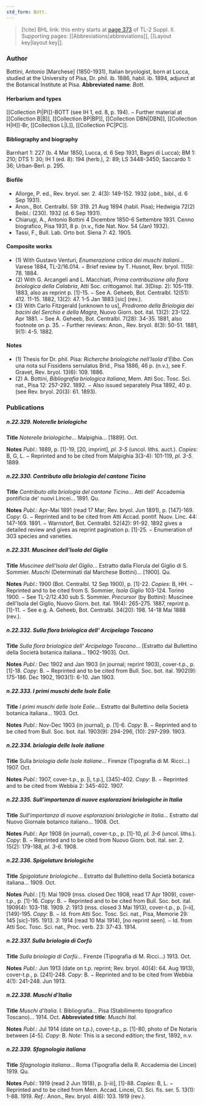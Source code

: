 ```yaml
---
std_form: Bott.
---
```


> [!cite] BHL link: this entry starts at [page 373](https://www.biodiversitylibrary.org/page/33265570) of TL-2 Suppl. II.
> Supporting pages: [[Abbreviations|abbreviations]], [[Layout key|layout key]].

### Author

Bottini, Antonio \[Marchese\] (1850-1931), Italian bryologist, born at Lucca, studied at the University of Pisa, Dr. phil. ib. 1886, habil. ib. 1894, adjunct at the Botanical Institute at Pisa. 
**Abbreviated name**: *Bott.*

#### Herbarium and types

[[Collection PI|PI]]-BOTT (see IH 1, ed. 8, p. 194). − Further material at [[Collection B|B]], [[Collection BP|BP]], [[Collection DBN|DBN]], [[Collection H|H]]-Br, [[Collection L|L]], [[Collection PC|PC]].

#### Bibliography and biography

Barnhart 1: 227 (b. 4 Mar 1850, Lucca, d. 6 Sep 1931, Bagni di Lucca); BM 1: 210; DTS 1: 30; IH 1 (ed. 8): 194 (herb.), 2: 89; LS 3448-3450; Saccardo 1: 36; Urban-Berl. p. 295.

#### Biofile

- Allorge, P. ed., Rev. bryol. ser. 2. 4(3): 149-152. 1932 (obit., bibl., d. 6 Sep 1931).
- Anon., Bot. Centralbl. 59: 319. 21 Aug 1894 (habil. Pisa); Hedwigia 72(2) Beibl.: (230). 1932 (d. 6 Sep 1931).
- Chiarugi, A., Antonio Bottini 4 Dicembre 1850-6 Settembre 1931. Cenno biografico, Pisa 1931, 8 p. (n.v., fide Nat. Nov. 54 (Jan) 1932).
- Tassi, F., Bull. Lab. Orto bot. Siena 7: 42. 1905.

#### Composite works

- (1) With Gustavo Venturi, *Enumerazione critica dei muschi italiani*... Varese 1884, TL-2/16.014. − Brief review by T. Husnot, Rev. bryol. 11(5): 78. 1884.
- (2) With G. Arcangeli and L. Macchiati, *Prima contribuzione alla flora briologica della Calabria*, Atti Soc. crittogamol. Ital. 3(Disp. 2): 105-119. 1883, also as reprint p. \[1\]-15. − See A. Geheeb, Bot. Centralbl. 12(51): 412. 11-15. 1882, 13(2): 47. 1-5 Jan 1883 \[sic\] (rev.).
- (3) With Carlo Fitzgerald \[unknown to us\], *Prodromo della Briologia dei bacini del Serchio e della Magra*, Nuovo Giorn. bot. ital. 13(2): 23-122. Apr 1881. − See A. Geheeb, Bot. Centralbl. 7(28): 34-35. 1881, also footnote on p. 35. − Further reviews: Anon., Rev. bryol. 8(3): 50-51. 1881, 9(1): 4-5. 1882.

#### Notes

- (1) Thesis for Dr. phil. Pisa: *Richerche briologiche nell'Isola d'Elba*. Con una nota sul Fissidens serrulatus Brid., Pisa 1886, 46 p. (n.v.), see F. Gravet, Rev. bryol. 13(6): 109. 1886.
- (2) A. Bottini, *Bibliografia briologica italiana*, Mem. Atti Soc. Tosc. Sci. nat., Pisa 12: 257-292. 1892. − Also issued separately Pisa 1892, 40 p. (see Rev. bryol. 20(3): 61. 1893).

### Publications

##### n.22.329. Noterelle briologiche

**Title**
*Noterelle briologiche*... Malpighia... \[1889\]. Oct.

**Notes**
*Publ*.: 1889, p. \[1\]-19, \[20, imprint\], *pl. 3-5* (uncol. liths. auct.). *Copies*: B, G, L. − Reprinted and to be cited from Malpighia 3(3-4): 101-119, *pl. 3-5.* 1889.

##### n.22.330. Contributo alla briologia del cantone Ticino

**Title**
*Contributo alla briologia del cantone Ticino*... Atti dell' Accademia pontificia de' nuovi Lincei... 1891. Qu.

**Notes**
*Publ*.: Apr-Mai 1891 (read 17 Mar; Rev. bryol. Jun 1891), p. \[147\]-169. *Copy*: G. − Reprinted and to be cited from Atti Accad. pontif. Nuov. Linc. 44: 147-169. 1891. − Warnstorf, Bot. Centralbl. 52(42): 91-92. 1892 gives a detailed review and gives as reprint pagination p. \[1\]-25. − Enumeration of 303 species and varieties.

##### n.22.331. Muscinee dell'Isola del Giglio

**Title**
*Muscinee dell'Isola del Giglio*... Estratto dalla Florula del Giglio di S. Sommier. *Muschi* (Determinati dal Marchese Bottini)... \[1900\]. Qu.

**Notes**
*Publ*.: 1900 (Bot. Centralbl. 12 Sep 1900), p. \[1\]-22. *Copies*: B, HH. − Reprinted and to be cited from S. Sommier, *Isola Giglio* 103-124. Torino 1900. − See TL-2/12.430 sub S. Sommier.
*Precursor* (by Bottini): Muscinee dell'Isola del Giglio, Nuovo Giorn. bot. ital. 19(4): 265-275. 1887, reprint p. \[1\]-11. − See e.g. A. Geheeb, Bot. Centralbl. 34(20): 198. 14-18 Mai 1888 (rev.).

##### n.22.332. Sulla flora briologica dell' Arcipelago Toscano

**Title**
*Sulla flora briologica dell' Arcipelago Toscano*... \[Estratto dal Bullettino della Società botanica italiana... 1902-1903\]. Oct.

**Notes**
*Publ*.: Dec 1902 and Jan 1903 (in journal; reprint 1903), cover-t.p., p. \[1\]-18. *Copy*: B. − Reprinted and to be cited from Bull. Soc. bot. ital. 1902(9): 175-186. Dec 1902, 1903(1): 6-10. Jan 1903.

##### n.22.333. I primi muschi delle Isole Eolie

**Title**
*I primi muschi delle Isole Eolie*... Estratto dal Bullettino della Società botanica italiana... 1903. Oct.

**Notes**
*Publ*.: Nov-Dec 1903 (in journal), p. \[1\]-6. *Copy*: B. − Reprinted and to be cited from Bull. Soc. bot. ital. 1903(9): 294-296, (10): 297-299. 1903.

##### n.22.334. briologia delle Isole italiane

**Title**
Sulla *briologia delle Isole italiane*... Firenze (Tipografia di M. Ricci...) 1907. Oct.

**Notes**
*Publ*.: 1907, cover-t.p., p. \[i, t.p.\], \[345\]-402. *Copy*: B. − Reprinted and to be cited from Webbia 2: 345-402. 1907.

##### n.22.335. Sull'importanza di nuove esplorazioni briologiche in Italia

**Title**
*Sull'importanza di nuove esplorazioni briologiche in Italia*... Estratto dal Nuovo Giornale botanico italiano... 1908. Oct.

**Notes**
*Publ*.: Apr 1908 (in journal), cover-t.p., p. \[1\]-10, *pl. 3-6* (uncol. liths.). *Copy*: B. − Reprinted and to be cited from Nuovo Giorn. bot. ital. ser. 2. 15(2): 179-188, *pl. 3-6.* 1908.

##### n.22.336. Spigolature briologiche

**Title**
*Spigolature briologiche*... Estratto dal Bullettino della Società botanica italiana... 1909. Oct.

**Notes**
*Publ*.: \[*1*\]: Mai 1909 (mss. closed Dec 1908, read 17 Apr 1909), cover-t.p., p. \[1\]-16. *Copy*: B. − Reprinted and to be cited from Bull. Soc. bot. ital. 1909(4): 103-118. 1909.
*2*: 1913 (mss. closed 3 Mai 1913), cover-t.p., p. \[i-ii\], \[149\]-195. *Copy*: B. − Id. from Atti Soc. Tosc. Sci. nat., Pisa, Memorie 29: 145 \[sic\]-195. 1913.
*3*: 1914 (read 10 Mai 1914), \[no reprint seen\]. − Id. from Atti Soc. Tosc. Sci. nat., Proc. verb. 23: 37-43. 1914.

##### n.22.337. Sulla briologia di Corfù

**Title**
*Sulla briologia di Corfù*... Firenze (Tipografia di M. Ricci...) 1913. Oct.

**Notes**
*Publ*.: Jun 1913 (date on t.p. reprint; Rev. bryol. 40(4): 64. Aug 1913), cover-t.p., p. \[241\]-248. *Copy*: B. − Reprinted and to be cited from Webbia 4(1): 241-248. Jun 1913.

##### n.22.338. Muschi d'Italia

**Title**
*Muschi d'Italia*. I. Bibliografia... Pisa (Stabilimento tipografico Toscano)... 1914. Oct.
**Abbreviated title**: *Muschi Ital.*

**Notes**
*Publ*.: Jul 1914 (date on t.p.), cover-t.p., p. \[1\]-80, photo of De Notaris between \[4-5\]. *Copy*: B.
*Note*: This is a second edition; the first, 1892, n.v.

##### n.22.339. Sfagnologia italiana

**Title**
*Sfagnologia italiana*... Roma (Tipografia della R. Accademia dei Lincei) 1919. Qu.

**Notes**
*Publ*.: 1919 (read 2 Jun 1918), p. \[i-iii\], \[1\]-88. *Copies*: B, L. − Reprinted and to be cited from Mem. Accad. Lincei, Cl. Sci. fis. ser. 5. 13(1): 1-88. 1919.
*Ref*.: Anon., Rev. bryol. 4(6): 103. 1919 (rev.).

